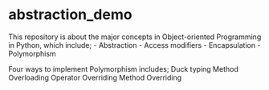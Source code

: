 # abstraction_demo

This repository is about the major concepts in Object-oriented Programming in Python, which include;
    - Abstraction
    - Access modifiers
    - Encapsulation
    - Polymorphism


Four ways to implement Polymorphism includes;
    Duck typing
    Method Overloading
    Operator Overriding
    Method Overriding
